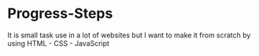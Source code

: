 # Progress-Steps
It is small task use in a lot of websites but I want to make it from scratch by using HTML - CSS - JavaScript
